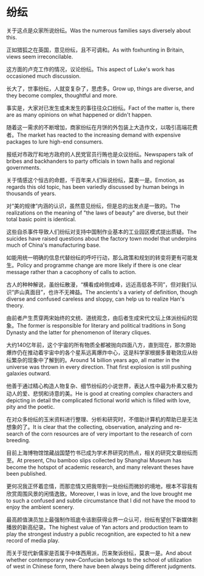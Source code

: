 # 纷纭

<p><span class="chinese">关于这点是众家所说纷纭。</span><span class="english">Was the numerous families says diversely about this.</span></p>

<p><span class="chinese">正如猎狐之在英国，意见纷纭，且不可调和。</span><span class="english">As with foxhunting in Britain, views seem irreconcilable.</span></p>

<p><span class="chinese">这方面的卢克工作的情况，议论纷纭。</span><span class="english">This aspect of Luke's work has occasioned much discussion.</span></p>

<p><span class="chinese">长大了，世事纷纭，人就变复杂了，思虑多。</span><span class="english">Grow up, things are diverse, and they become complex, thoughtful and more.</span></p>

<p><span class="chinese">事实是，大家对已发生或未发生的事往往众口纷纭。</span><span class="english">Fact of the matter is, there are as many opinions on what happened or didn't happen.</span></p>

<p><span class="chinese">随着这一需求的不断增加，商家纷纭在月饼的外包装上大造作文，以吸引高端花费者。</span><span class="english">The market has reacted to the increasing demand with expensive packages to lure high-end consumers.</span></p>

<p><span class="chinese">报纸对市政厅和地方政府的人民党官员行贿也是众议纷纭。</span><span class="english">Newspapers talk of bribes and backhanders to party officials in town halls and regional governments.</span></p>

<p><span class="chinese">关于情感这个恒古的命题，千百年来人们纵说纷纭，莫衷一是。</span><span class="english">Emotion, as regards this old topic, has been variedly discussed by human beings in thousands of years.</span></p>

<p><span class="chinese">对“美的规律”内涵的认识，虽然意见纷纭，但是总的出发点是一致的。</span><span class="english">The realizations on the meaning of "the laws of beauty" are diverse, but their total basic point is identical.</span></p>

<p><span class="chinese">这些自杀事件导致人们纷纭对支持中国制作业基本的工业园区模式提出质疑。</span><span class="english">The suicides have raised questions about the factory town model that underpins much of China's manufacturing base.</span></p>

<p><span class="chinese">如能用统一明确的信息代替纷纭的呼吁行动，那么政策和规划的转变将更有可能发生。</span><span class="english">Policy and programme change are more likely if there is one clear message rather than a cacophony of calls to action.</span></p>

<p><span class="chinese">古人的种种解说，虽纷纭散漫，“横看成岭侧成峰，远近高低各不同”，但对我们认识“庐山真面目”，也许不无裨益。</span><span class="english">The ancients's a variety of definition, though diverse and confused careless and sloppy, can help us to realize Han's theory.</span></p>

<p><span class="chinese">由前者产生贯穿两宋始终的文统、道统观念，由后者生成宋代文坛上体派纷纭的现象。</span><span class="english">The former is responsible for literary and political traditions in Song Dynasty and the latter for phenomenon of literary cliques.</span></p>

<p><span class="chinese">大约140亿年前，这个宇宙的所有物质全都被抛向四面八方，直到现在，那次原始爆炸仍在推动着宇宙中的各个星系远离爆炸中心，这是科学家根据多普勒效应从纷纭繁杂的现象中了解到的。</span><span class="english">Around 14 billion years ago, all matter in the universe was thrown in every direction. That first explosion is still pushing galaxies outward.</span></p>

<p><span class="chinese">他善于通过精心构造人物复杂、细节纷纭的小说世界，表达人性中最为朴素又极为动人的爱、悲悯和诗意的美。</span><span class="english">He is good at creating complex characters and depicting in detail the complicated fictional world which is filled with love, pity and the poetic.</span></p>

<p><span class="chinese">在对众多纷纭的玉米资料进行整理、分析和研究时，不借助计算机的帮助已是无法想象的了。</span><span class="english">It is clear that the collecting, observation, analyzing and re-search of the corn resources are of very important to the research of corn breeding.</span></p>

<p><span class="chinese">目前上海博物馆馆藏战国楚竹书已成为学术界研究的热点，相关的研究文章纷纭而至。</span><span class="english">At present, Chu bamboo slips collected by Shanghai Museum has become the hotspot of academic research, and many relevant theses have been published.</span></p>

<p><span class="chinese">更何况我正怀着恋情，而那恋情又把我带到一处纷纭而微妙的境地，根本不容我有欣赏周围风景的闲情逸致。</span><span class="english">Moreover, I was in love, and the love brought me to such a confused and subtle circumstance that I did not have the mood to enjoy the ambient scenery.</span></p>

<p><span class="chinese">最高颜值演员加上最强制作班底令该剧获得业界一众认可，纷纭有望创下新媒体剧播放的新高纪录。</span><span class="english">The highest value of Yan actors and production team to play the strongest industry a public recognition, are expected to hit a new record of media play.</span></p>

<p><span class="chinese">而关于现代新儒家是否属于中体西用派，历来聚诉纷纭，莫衷一是。</span><span class="english">And about whether contemporary new-Confucian belongs to the school of utilization of west in Chinese form, there have been always being different judgments.</span></p>

